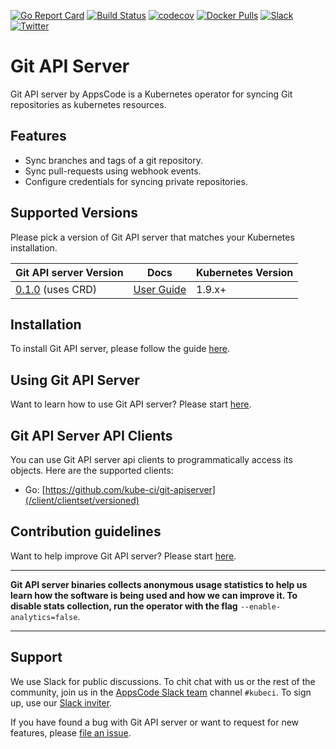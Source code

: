 [![Go Report Card](https://goreportcard.com/badge/github.com/kube-ci/git-apiserver)](https://goreportcard.com/report/github.com/kube-ci/git-apiserver)
[![Build Status](https://travis-ci.org/kube-ci/git-apiserver.svg?branch=master)](https://travis-ci.org/kube-ci/git-apiserver)
[![codecov](https://codecov.io/gh/kube-ci/git-apiserver/branch/master/graph/badge.svg)](https://codecov.io/gh/kube-ci/git-apiserver)
[![Docker Pulls](https://img.shields.io/docker/pulls/kube-ci/git-apiserver.svg)](https://hub.docker.com/r/kubeci/git-apiserver/)
[![Slack](https://slack.appscode.com/badge.svg)](https://slack.appscode.com)
[![Twitter](https://img.shields.io/twitter/follow/thekubeci.svg?style=social&logo=twitter&label=Follow)](https://twitter.com/intent/follow?screen_name=TheKubeCi)

# Git API Server

Git API server by AppsCode is a Kubernetes operator for syncing Git repositories as kubernetes resources.

## Features

- Sync branches and tags of a git repository.
- Sync pull-requests using webhook events.
- Configure credentials for syncing private repositories.

## Supported Versions

Please pick a version of Git API server that matches your Kubernetes installation.

| Git API server Version                                                                      | Docs                                                            | Kubernetes Version |
|------------------------------------------------------------------------------------|-----------------------------------------------------------------|--------------------|
| [0.1.0](https://github.com/kube-ci/git-apiserver/releases/tag/0.1.0) (uses CRD) | [User Guide](https://kube.ci/products/git-apiserver/0.1.0)    | 1.9.x+             |

## Installation

To install Git API server, please follow the guide [here](https://kube.ci/products/git-apiserver/0.1.0/setup/install).

## Using Git API Server

Want to learn how to use Git API server? Please start [here](https://kube.ci/products/git-apiserver/0.1.0).

## Git API Server API Clients

You can use Git API server api clients to programmatically access its objects. Here are the supported clients:

- Go: [https://github.com/kube-ci/git-apiserver](/client/clientset/versioned)

## Contribution guidelines

Want to help improve Git API server? Please start [here](https://kube.ci/products/git-apiserver/0.1.0/welcome/contributing).

---

**Git API server binaries collects anonymous usage statistics to help us learn how the software is being used and how we can improve it. To disable stats collection, run the operator with the flag** `--enable-analytics=false`.

---

## Support

We use Slack for public discussions. To chit chat with us or the rest of the community, join us in the [AppsCode Slack team](https://appscode.slack.com/messages/C8NCX6N23/details/) channel `#kubeci`. To sign up, use our [Slack inviter](https://slack.appscode.com/).

If you have found a bug with Git API server or want to request for new features, please [file an issue](https://github.com/kube-ci/project/issues/new).